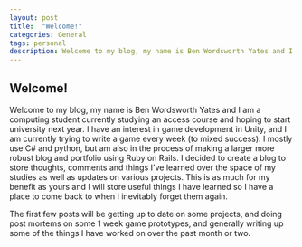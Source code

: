 ```yaml
---
layout: post
title:  "Welcome!"
categories: General
tags: personal
description: Welcome to my blog, my name is Ben Wordsworth Yates and I am a computing student currently studying ...
---
```


## Welcome!

Welcome to my blog, my name is Ben Wordsworth Yates and I am a computing student currently studying an access course and hoping to start university next year. I have an interest in game development in Unity, and I am currently trying to write a game every week (to mixed success). I mostly use C# and python, but am also in the process of making a larger more robust blog and portfolio using Ruby on Rails. I decided to create a blog to store thoughts, comments and things I've learned over the space of my studies as well as updates on various projects. This is as much for my benefit as yours and I will store useful things I have learned so I have a place to come back to when I inevitably forget them again.

The first few posts will be getting up to date on some projects, and doing post mortems on some 1 week game prototypes, and generally writing up some of the things I have worked on over the past month or two.